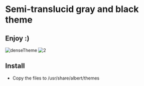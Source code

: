 # Semi-translucid gray and black theme

## Enjoy :)
![denseTheme](https://user-images.githubusercontent.com/45504136/100399449-7d08a900-3018-11eb-837c-b46453e44c6c.png)
![2](https://user-images.githubusercontent.com/45504136/100405315-fa3c1a00-3028-11eb-959e-55a38e48fb57.png)


## Install

* Copy the files to /usr/share/albert/themes
